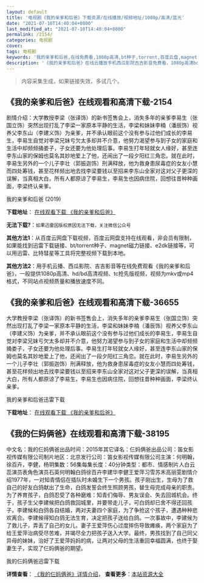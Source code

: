 ```yaml
---
layout: default
title: '电视剧《我的亲爹和后爸》下载资源/在线播放/视频地址/1080p/高清/蓝光'
date: "2021-07-10T14:40:04+0800"
last_modified_at: "2021-07-10T14:40:04+0800"
permalink: /2154/
categories: 电视剧
cover:
tags: 电视剧
keywords: '我的亲爹和后爸,在线免费看,1080p高清,bt种子,torrent,百度云盘,magnet,磁力链,迅雷下载资源'
description: '《我的亲爹和后爸》在线云播放手机西瓜影院吉吉影音免费看，1080p高清bd/hd未删减完整版和tc抢先枪版，mkv/mp4格式，附带bt/torrent种子、magnet/磁力链、百度云盘、网盘资源迅雷下载链接'
---
```


>内容采集生成，如果链接失效，多试几个。


## 《我的亲爹和后爸》在线观看和高清下载-2154

剧情介绍：大学教授李梁（张译饰）的新书签售会上，消失多年的亲爹李易生（张国立饰）突然出现打乱了李梁一家原本平静的生活，李梁和妹妹李楠（潘辰饰）视养父李东山（李建义饰）为亲爹，并不承认眼前这个没有参与过他们成长的李易生，李易生自觉对李梁兄妹亏欠太多却并不介意，他努力渴望参与到子女的家庭和生活中却频频捅娄子，子女还要为他处理后事。李易生打年轻就女人缘好，甚至连李东山家的保姆也莫名其妙地爱上了他，还闹出了一段夕阳红三角恋。就在此时，李易生另外的一个儿子李壮（郭振迦饰）刑满释放，他为救身患尿毒症的女友小慧而四处筹钱，甚至花样频出地去找李梁要钱以至招来李东山全家对这对父子更深的误解，当真相大白，所有人都原谅了李易生，李易生也因病住院，回想往昔种种画面，李梁终认亲爹。


我的亲爹和后爸 (2019)

**下载地址**： [在线观看下载 《我的亲爹和后爸》](https://www.btbtdy.me/btdy/dy14591.html) 


**无法下载?**：`如果迅雷因版权原因无法下载，关注微信公众号 `

**其他方法1**：从百度云网盘下载视频，百度云网盘支持在线观看，非会员有限制，如果能找到迅雷下载链接、bt/torrent种子、magnet磁力链接、e2dk链接等，可以用迅雷、比特彗星等工具将完整视频下载到本地。

**其他方法2**：用手机云播、西瓜影院、吉吉影音等在线免费观看《我的亲爹和后爸》，一般提供1080p高清、hd/bd高清视频、tc抢先版视频，视频为mkv或mp4格式，不同站点视频质量和播放速度不同。


## 《我的亲爹和后爸》在线观看和高清下载-36655

大学教授李梁（张译饰）的新书签售会上，消失多年的亲爹李易生（张国立饰）突然出现打乱了李梁一家原本平静的生活，李梁和妹妹李楠（潘辰饰）视养父李东山（李建义饰）为亲爹，并不承认眼前这个没有参与过他们成长的李易生，李易生自觉对李梁兄妹亏欠太多却并不介意，他努力渴望参与到子女的家庭和生活中却频频捅娄子，子女还要为他处理后事。李易生打年轻就女人缘好，甚至连李东山家的保姆也莫名其妙地爱上了他，还闹出了一段夕阳红三角恋。就在此时，李易生另外的一个儿子李壮（郭振迦饰）刑满释放，他为救身患尿毒症的女友小慧而四处筹钱，甚至花样频出地去找李梁要钱以至招来李东山全家对这对父子更深的误解，当真相大白，所有人都原谅了李易生，李易生也因病住院，回想往昔种种画面，李梁终认亲爹。


我的亲爹和后爸迅雷下载

**下载地址**： [在线观看下载 《我的亲爹和后爸》](https://www.993dy.com//vod-detail-id-34378.html) 


## 《我的仨妈俩爸》在线观看和高清下载-38195

中文名：我的仨妈俩爸出品时间：2015年其它译名：仨妈俩爸出品公司：笛女影视传媒有限公司制片地区：北京发行公司：笛女影视传媒有限公司主演：何明翰，徐百卉，李健，杨玥集数：56集每集长度：40分钟类型：都市、情感制片人白云蕊演员表角色演员石英何明翰白鸽徐百卉李建华李健王爱萍习雪苏禾高丽雯剧情介绍1977年，一对知青情侣在插队时未婚生下一个男孩。孩子刚出生，生母为了救自己的好友白鸽献出了生命，白鸽发誓会终生照顾男孩，替生母完成母亲的职责。为了养育孩子，白鸽忍受了各种磨难：知青们侮辱、男友误会、失去回城机会。终于，孩子生父李建候把白鸽救回城里，并要带走儿子，可白鸽却已舍不得还回孩子。李建候和白鸽各自结婚，两对夫妻四个家庭，为了争抢这个孩子，遭遇种种悲欢离合。李建候得知白鸽无法生育，决定把孩子送给白鸽。一次事故中，李建候为了救儿子，弄丢了自己的女儿，妻子王爱萍伤心过度摔伤导致瘫痪，两个家庭为了给王爱萍治病受尽苦难，并竭尽全力把孩子送入大学。最终，男孩找到了自己同父异母的妹妹，治好了王爱萍妈妈的病，让两对父母的生活重回幸福圆满，也终于娶妻生子，实现了仨妈俩爸的期望。


我的仨妈俩爸迅雷下载

**详情查看**： [《我的仨妈俩爸》详情介绍](/movie/38195/)， **查看更多**：[本站资源大全](/movie/t/all/)

